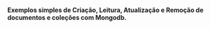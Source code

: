 #### Exemplos simples de Criação, Leitura, Atualização e Remoção de documentos e coleções com Mongodb.


